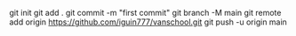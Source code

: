 
git init
git add .
git commit -m "first commit"
git branch -M main
git remote add origin https://github.com/iguin777/vanschool.git
git push -u origin main